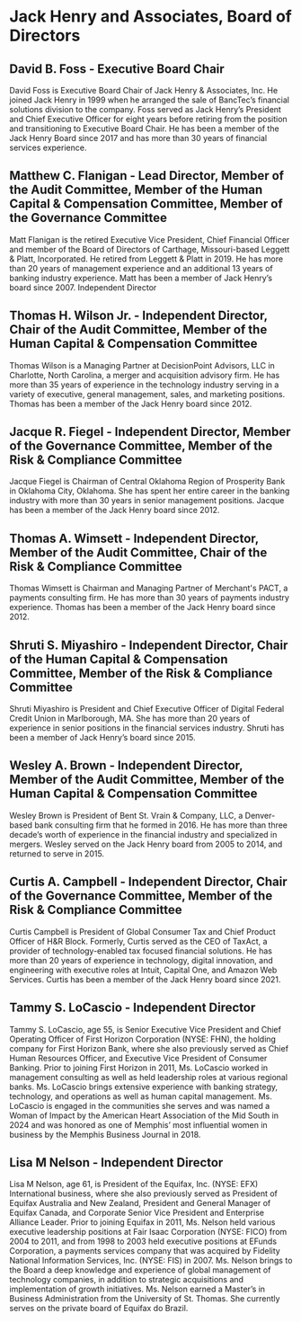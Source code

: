 # Jack Henry and Associates, Board of Directors
## David B. Foss - Executive Board Chair

David Foss is Executive Board Chair of Jack Henry & Associates, Inc. He joined Jack Henry in 1999 when he arranged the sale of BancTec’s financial solutions division to the company. Foss served as Jack Henry’s President and Chief Executive Officer for eight years before retiring from the position and transitioning to Executive Board Chair. He has been a member of the Jack Henry Board since 2017 and has more than 30 years of financial services experience.


## Matthew C. Flanigan - Lead Director, Member of the Audit Committee, Member of the Human Capital & Compensation Committee, Member of the Governance Committee

Matt Flanigan is the retired Executive Vice President, Chief Financial Officer and member of the Board of Directors of Carthage, Missouri-based Leggett & Platt, Incorporated. He retired from Leggett & Platt in 2019. He has more than 20 years of management experience and an additional 13 years of banking industry experience. Matt has been a member of Jack Henry’s board since 2007.
Independent Director

## Thomas H. Wilson Jr. - Independent Director, Chair of the Audit Committee, Member of the Human Capital & Compensation Committee

Thomas Wilson is a Managing Partner at DecisionPoint Advisors, LLC in Charlotte, North Carolina, a merger and acquisition advisory firm. He has more than 35 years of experience in the technology industry serving in a variety of executive, general management, sales, and marketing positions. Thomas has been a member of the Jack Henry board since 2012.


## Jacque R. Fiegel - Independent Director, Member of the Governance Committee, Member of the Risk & Compliance Committee

Jacque Fiegel is Chairman of Central Oklahoma Region of Prosperity Bank in Oklahoma City, Oklahoma. She has spent her entire career in the banking industry with more than 30 years in senior management positions. Jacque has been a member of the Jack Henry board since 2012.


## Thomas A. Wimsett - Independent Director, Member of the Audit Committee, Chair of the Risk & Compliance Committee

Thomas Wimsett is Chairman and Managing Partner of Merchant's PACT, a payments consulting firm. He has more than 30 years of payments industry experience. Thomas has been a member of the Jack Henry board since 2012.


## Shruti S. Miyashiro - Independent Director, Chair of the Human Capital & Compensation Committee, Member of the Risk & Compliance Committee

Shruti Miyashiro is President and Chief Executive Officer of Digital Federal Credit Union in Marlborough, MA. She has more than 20 years of experience in senior positions in the financial services industry. Shruti has been a member of Jack Henry’s board since 2015.


## Wesley A. Brown - Independent Director, Member of the Audit Committee, Member of the Human Capital & Compensation Committee

Wesley Brown is President of Bent St. Vrain & Company, LLC, a Denver-based bank consulting firm that he formed in 2016. He has more than three decade’s worth of experience in the financial industry and specialized in mergers. Wesley served on the Jack Henry board from 2005 to 2014, and returned to serve in 2015.

## Curtis A. Campbell - Independent Director, Chair of the Governance Committee, Member of the Risk & Compliance Committee

Curtis Campbell is President of Global Consumer Tax and Chief Product Officer of H&R Block. Formerly, Curtis served as the CEO of TaxAct, a provider of technology-enabled tax focused financial solutions. He has more than 20 years of experience in technology, digital innovation, and engineering with executive roles at Intuit, Capital One, and Amazon Web Services. Curtis has been a member of the Jack Henry board since 2021.


## Tammy S. LoCascio - Independent Director

Tammy S. LoCascio, age 55, is Senior Executive Vice President and Chief Operating Officer of First Horizon Corporation (NYSE: FHN), the holding company for First Horizon Bank, where she also previously served as Chief Human Resources Officer, and Executive Vice President of Consumer Banking. Prior to joining First Horizon in 2011, Ms. LoCascio worked in management consulting as well as held leadership roles at various regional banks. Ms. LoCascio brings extensive experience with banking strategy, technology, and operations as well as human capital management. Ms. LoCascio is engaged in the communities she serves and was named a Woman of Impact by the American Heart Association of the Mid South in 2024 and was honored as one of Memphis’ most influential women in business by the Memphis Business Journal in 2018.

## Lisa M Nelson - Independent Director

Lisa M Nelson, age 61, is President of the Equifax, Inc. (NYSE: EFX) International business, where she also previously served as President of Equifax Australia and New Zealand, President and General Manager of Equifax Canada, and Corporate Senior Vice President and Enterprise Alliance Leader. Prior to joining Equifax in 2011, Ms. Nelson held various executive leadership positions at Fair Isaac Corporation (NYSE: FICO) from 2004 to 2011, and from 1998 to 2003 held executive positions at EFunds Corporation, a payments services company that was acquired by Fidelity National Information Services, Inc. (NYSE: FIS) in 2007. Ms. Nelson brings to the Board a deep knowledge and experience of global management of technology companies, in addition to strategic acquisitions and implementation of growth initiatives. Ms. Nelson earned a Master’s in Business Administration from the University of St. Thomas. She currently serves on the private board of Equifax do Brazil.
